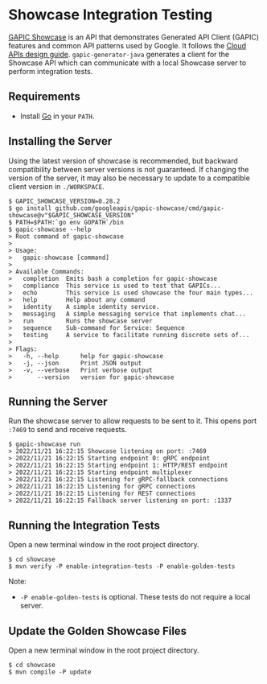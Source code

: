 # Showcase Integration Testing

[GAPIC Showcase](https://github.com/googleapis/gapic-showcase) is an API that demonstrates Generated
API Client (GAPIC) features and common API patterns used by Google. It follows the [Cloud APIs
design guide](https://cloud.google.com/apis/design/). `gapic-generator-java` generates a client for
the Showcase API which can communicate with a local Showcase server to perform integration tests.

## Requirements

* Install [Go](https://go.dev) in your `PATH`.

## Installing the Server

Using the latest version of showcase is recommended, but backward compatibility between server
versions is not guaranteed. If changing the version of the server, it may also be necessary to
update to a compatible client version in `./WORKSPACE`.

```shell
$ GAPIC_SHOWCASE_VERSION=0.28.2
$ go install github.com/googleapis/gapic-showcase/cmd/gapic-showcase@v"$GAPIC_SHOWCASE_VERSION"
$ PATH=$PATH:`go env GOPATH`/bin
$ gapic-showcase --help
> Root command of gapic-showcase
> 
> Usage:
>   gapic-showcase [command]
> 
> Available Commands:
>   completion  Emits bash a completion for gapic-showcase
>   compliance  This service is used to test that GAPICs...
>   echo        This service is used showcase the four main types...
>   help        Help about any command
>   identity    A simple identity service.
>   messaging   A simple messaging service that implements chat...
>   run         Runs the showcase server
>   sequence    Sub-command for Service: Sequence
>   testing     A service to facilitate running discrete sets of...
> 
> Flags:
>   -h, --help      help for gapic-showcase
>   -j, --json      Print JSON output
>   -v, --verbose   Print verbose output
>       --version   version for gapic-showcase
```

## Running the Server

Run the showcase server to allow requests to be sent to it. This opens port `:7469` to send and
receive requests.

```shell
$ gapic-showcase run
> 2022/11/21 16:22:15 Showcase listening on port: :7469
> 2022/11/21 16:22:15 Starting endpoint 0: gRPC endpoint
> 2022/11/21 16:22:15 Starting endpoint 1: HTTP/REST endpoint
> 2022/11/21 16:22:15 Starting endpoint multiplexer
> 2022/11/21 16:22:15 Listening for gRPC-fallback connections
> 2022/11/21 16:22:15 Listening for gRPC connections
> 2022/11/21 16:22:15 Listening for REST connections
> 2022/11/21 16:22:15 Fallback server listening on port: :1337
```

## Running the Integration Tests

Open a new terminal window in the root project directory.

```shell
$ cd showcase
$ mvn verify -P enable-integration-tests -P enable-golden-tests
```

Note:

* `-P enable-golden-tests` is optional. These tests do not require a local server.

## Update the Golden Showcase Files

Open a new terminal window in the root project directory.

```shell
$ cd showcase
$ mvn compile -P update
```
